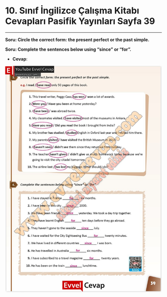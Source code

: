 # 10. Sınıf İngilizce Çalışma Kitabı Cevapları Pasifik Yayınları Sayfa 39

---

**Soru: Circle the correct form: the present perfect or the past simple.**

**Soru: Complete the sentences below using “since” or “for”.**

-   **Cevap**:

![Image 1](./image_1.jpg)